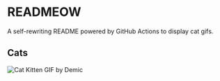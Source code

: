# READMEOW

A self-rewriting README powered by GitHub Actions to display cat gifs.

## Cats

![Cat Kitten GIF by Demic](https://media2.giphy.com/media/3oriO0OEd9QIDdllqo/200.gif?cid=9acd02dada4ejdj7x4amy2hqqfgcmqwjt9e18td6po9k2yjt&ep=v1_gifs_search&rid=200.gif&ct=g)
